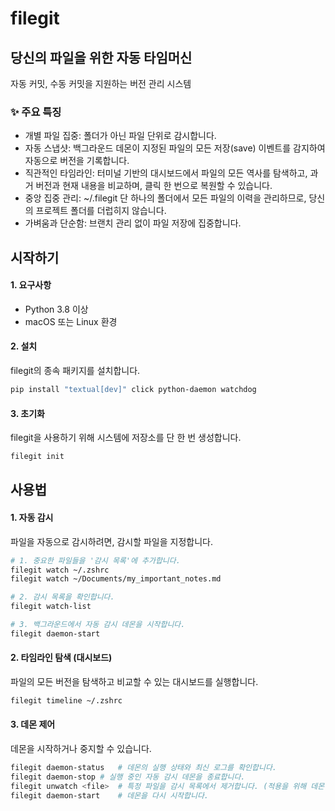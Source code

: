# filegit
## 당신의 파일을 위한 자동 타임머신
자동 커밋, 수동 커밋을 지원하는 버전 관리 시스템

### ✨ 주요 특징
* 개별 파일 집중: 폴더가 아닌 파일 단위로 감시합니다.
* 자동 스냅샷: 백그라운드 데몬이 지정된 파일의 모든 저장(save) 이벤트를 감지하여 자동으로 버전을 기록합니다.
* 직관적인 타임라인: 터미널 기반의 대시보드에서 파일의 모든 역사를 탐색하고, 과거 버전과 현재 내용을 비교하며, 클릭 한 번으로 복원할 수 있습니다.
* 중앙 집중 관리: ~/.filegit 단 하나의 폴더에서 모든 파일의 이력을 관리하므로, 당신의 프로젝트 폴더를 더럽히지 않습니다.
* 가벼움과 단순함: 브랜치 관리 없이 파일 저장에 집중합니다.

## 시작하기
#### 1. 요구사항
* Python 3.8 이상
* macOS 또는 Linux 환경

#### 2. 설치
filegit의 종속 패키지를 설치합니다.
```bash
pip install "textual[dev]" click python-daemon watchdog
``` 

#### 3. 초기화
filegit을 사용하기 위해 시스템에 저장소를 단 한 번 생성합니다.
```bash
filegit init
```

## 사용법
#### 1. 자동 감시
파일을 자동으로 감시하려면, 감시할 파일을 지정합니다.
```bash
# 1. 중요한 파일들을 '감시 목록'에 추가합니다.
filegit watch ~/.zshrc
filegit watch ~/Documents/my_important_notes.md

# 2. 감시 목록을 확인합니다.
filegit watch-list

# 3. 백그라운드에서 자동 감시 데몬을 시작합니다.
filegit daemon-start
```

#### 2. 타임라인 탐색 (대시보드)
파일의 모든 버전을 탐색하고 비교할 수 있는 대시보드를 실행합니다.
```bash
filegit timeline ~/.zshrc
```

#### 3. 데몬 제어
데몬을 시작하거나 중지할 수 있습니다.
```bash
filegit daemon-status	# 데몬의 실행 상태와 최신 로그를 확인합니다.
filegit daemon-stop	# 실행 중인 자동 감시 데몬을 종료합니다.
filegit unwatch <file>	# 특정 파일을 감시 목록에서 제거합니다. (적용을 위해 데몬 재시작 필요)
filegit daemon-start	# 데몬을 다시 시작합니다.
```